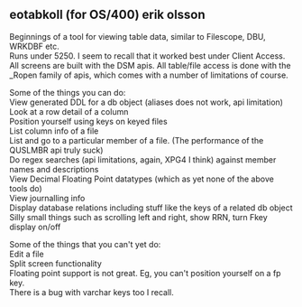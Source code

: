 eotabkoll (for OS/400) erik olsson
---------------------------------------------------

Beginnings of a tool for viewing table data, similar to Filescope, DBU, WRKDBF etc.<br> 
Runs under 5250. I seem to recall that it worked best under Client Access.<br>
All screens are built with the DSM apis. 
All table/file access is done with the _Ropen family of apis, which comes with a number
of limitations of course. 

Some of the things you can do:<br>
View generated DDL for a db object (aliases does not work, api limitation)<br>
Look at a row detail of a column<br>
Position yourself using keys on keyed files<br>
List column info of a file<br> 
List and go to a particular member of a file. (The performance of the QUSLMBR api truly 
suck)<br>
Do regex searches (api limitations, again, XPG4 I think) against member names and descriptions<br>
View Decimal Floating Point datatypes (which as yet none of the above tools do)<br>
View journalling info<br>
Display database relations including stuff like the keys of a related db object<br>
Silly small things such as scrolling left and right, show RRN, turn Fkey display on/off<br>


Some of the things that you can't yet do:<br>
Edit a file<br>
Split screen functionality<br>
Floating point support is not great. Eg, you can't position yourself on a fp key.<br>
There is a bug with varchar keys too I recall.<br>


